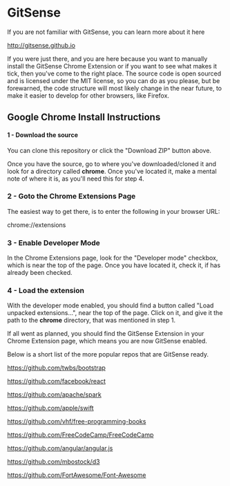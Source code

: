 # GitSense
If you are not familiar with GitSense, you can learn more about it here

http://gitsense.github.io

If you were just there, and you are here because you want to manually install the GitSense Chrome Extension or if you want to see what makes it tick, then you've come to the right place.  The source code is open sourced and is licensed under the MIT license, so you can do as you please, but be forewarned, the code structure will most likely change in the near future, to make it easier to develop for other browsers, like Firefox.

## Google Chrome Install Instructions

#### 1 - Download the source

You can clone this repository or click the "Download ZIP" button above.  

Once you have the source, go to where you've downloaded/cloned it and look for a directory called **chrome**.  Once you've located it, make a mental note of where it is, as you'll need this for step 4.

### 2 - Goto the Chrome Extensions Page

The easiest way to get there, is to enter the following in your browser URL:

chrome://extensions

### 3 - Enable Developer Mode

In the Chrome Extensions page, look for the "Developer mode" checkbox, which is near the top of the page.  Once you have located it, check it, if has already been checked. 

### 4 - Load the extension

With the developer mode enabled, you should find a button called "Load unpacked extensions...", near the top of the page.  Click on it, and give it the path to the **chrome** directory, that was mentioned in step 1.

If all went as planned, you should find the GitSense Extension in your Chrome Extension page, which means you are now GitSense enabled.  

Below is a short list of the more popular repos that are GitSense ready.

https://github.com/twbs/bootstrap

https://github.com/facebook/react

https://github.com/apache/spark

https://github.com/apple/swift

https://github.com/vhf/free-programming-books

https://github.com/FreeCodeCamp/FreeCodeCamp

https://github.com/angular/angular.js

https://github.com/mbostock/d3

https://github.com/FortAwesome/Font-Awesome
